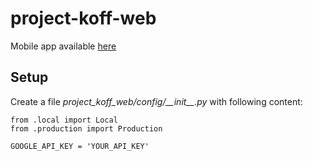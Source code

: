 # project-koff-web

Mobile app available [here](https://github.com/dinoilic/project-koff-ma)

## Setup

Create a file *project\_koff\_web/config/\_\_init\_\_.py* with 
following content:

```
from .local import Local
from .production import Production

GOOGLE_API_KEY = 'YOUR_API_KEY'
```
